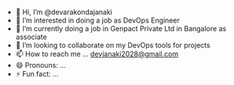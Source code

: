 - 👋 Hi, I’m @devarakondajanaki
- 👀 I’m interested in doing a job as DevOps Engineer 
- 🌱 I’m currently doing a job in Genpact Private Ltd in Bangalore as associate
- 💞️ I’m looking to collaborate on my DevOps tools for projects 
- 📫 How to reach me ... devjanaki2028@gmail.com
- 😄 Pronouns: ...
- ⚡ Fun fact: ...

<!---
devarakondajanaki/devarakondajanaki is a ✨ special ✨ repository because its `README.md` (this file) appears on your GitHub profile.
You can click the Preview link to take a look at your changes.
--->
